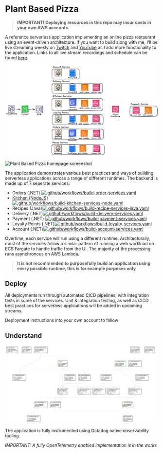 # Plant Based Pizza

> **IMPORTANT! Deploying resources in this repo may incur costs in your own AWS accounts.**

A reference serverless application implementing an online pizza restaurant using an event-driven architecture. If you want to build along with me, I'll be live streaming weekly on [Twitch](https://www.twitch.tv/plant_powered_james) and [YouTube](https://youtube.com/@serverlessjames) as I add more functionality to the application. Links to all live stream recordings and schedule can be found [here](./docs/livestream-recordings.md).

![High Level Architecture Diagram](img/high-level-arch.png)

![Plant Based Pizza homepage screenshot](img/webpage.png)

The application demonstrates various best practices and ways of building serverless applications across a range of different runtimes. The backend is made up of 7 seperate services:

- Orders (.NET) [![.github/workflows/build-order-services.yaml](https://github.com/jeastham1993/PlantBasedPizza/actions/workflows/build-order-services.yaml/badge.svg?branch=main)](https://github.com/jeastham1993/PlantBasedPizza/actions/workflows/build-order-services.yaml)
- [Kitchen (NodeJS)](./src/PlantBasedPizza.Kitchen.Node/README.md)[![.github/workflows/build-kitchen-services-node.yaml](https://github.com/jeastham1993/PlantBasedPizza/actions/workflows/build-kitchen-services-node.yaml/badge.svg?branch=main)](https://github.com/jeastham1993/PlantBasedPizza/actions/workflows/build-kitchen-services-node.yaml)
- Recipes (Java)[![.github/workflows/build-recipe-services-java.yaml](https://github.com/jeastham1993/PlantBasedPizza/actions/workflows/build-recipe-services-java.yaml/badge.svg?branch=main)](https://github.com/jeastham1993/PlantBasedPizza/actions/workflows/build-recipe-services-java.yaml)
- Delivery (.NET)[![.github/workflows/build-delivery-services.yaml](https://github.com/jeastham1993/PlantBasedPizza/actions/workflows/build-delivery-services.yaml/badge.svg?branch=main)](https://github.com/jeastham1993/PlantBasedPizza/actions/workflows/build-delivery-services.yaml)
- Payment (.NET) [![.github/workflows/build-payment-services.yaml](https://github.com/jeastham1993/PlantBasedPizza/actions/workflows/build-payment-services.yaml/badge.svg?branch=main)](https://github.com/jeastham1993/PlantBasedPizza/actions/workflows/build-payment-services.yaml)
- Loyalty Points (.NET)[![.github/workflows/build-loyalty-services.yaml](https://github.com/jeastham1993/PlantBasedPizza/actions/workflows/build-loyalty-services.yaml/badge.svg?branch=main)](https://github.com/jeastham1993/PlantBasedPizza/actions/workflows/build-loyalty-services.yaml)
- Account (.NET)[![.github/workflows/build-account-services.yaml](https://github.com/jeastham1993/PlantBasedPizza/actions/workflows/build-account-services.yaml/badge.svg?branch=main)](https://github.com/jeastham1993/PlantBasedPizza/actions/workflows/build-account-services.yaml)

Overtime, each service will run using a different runtime. Architecturally, most of the services follow a similar pattern of running a web workload on ECS Fargate to handle traffic from the UI. The majority of the processing runs asynchronous on AWS Lambda.

> **It is not recommended to purposefully build an application using every possible runtime, this is for example purposes only**

## Deploy

All deployments run through automated CICD pipelines, with integration tests in some of the services. Unit & integration testing, as well as CICD best practices for serverless applications will be added in upcoming streams.

Deployment instructions into your own account to follow

## Understand

![Service Map](img/service-map.png)

The application is fully instrumented using Datadog native observability tooling.

*IMPORTANT: A fully OpenTelemetry enabled implementation is in the works*
